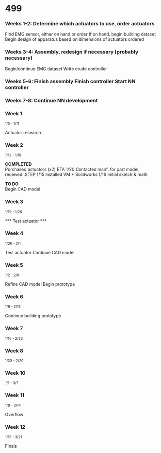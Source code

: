 # 499

### Weeks 1-2: Determine which actuators to use, order actuators
Find EMG sensor, either on hand or order If on hand, begin building dataset Begin design of apparatus based on dimensions of actuators ordered
### Weeks 3-4: Assembly, redesign if necessary (probably necessary)
Begin/continue EMG dataset Write crude controller
### Weeks 5-6: Finish assembly Finish controller Start NN controller
### Weeks 7-8: Continue NN development

### Week 1<br>
<sup>1/5 - 1/11</sup>

Actuator research

### Week 2<br>
<sup>1/12 - 1/18</sup>

**COMPLETED**<br>
Purchased actuators (x2) ETA 1/20
Contacted manf. for part model, received .STEP 1/15
Installed VM + Solidworks 1/16
Initial sketch & math

**TO DO**<br>
Begin CAD model

### Week 3<br>
<sup>1/19 - 1/25</sup>

*** Test actuator ***

### Week 4<br>
<sup>1/26 - 2/1</sup>

Test actuator
Continue CAD model

### Week 5<br>
<sup>1/2 - 2/8</sup>

Refine CAD model
Begin prototype

### Week 6<br>
<sup>1/9 - 2/15</sup>

Continue building prototype

### Week 7<br>
<sup>1/16 - 2/22</sup>


### Week 8<br>
<sup>1/23 - 2/29</sup>


### Week 10<br>
<sup>1/1 - 3/7</sup>


### Week 11<br>
<sup>1/8 - 3/14</sup>

Overflow

### Week 12<br>
<sup>1/15 - 3/21</sup>

Finals

